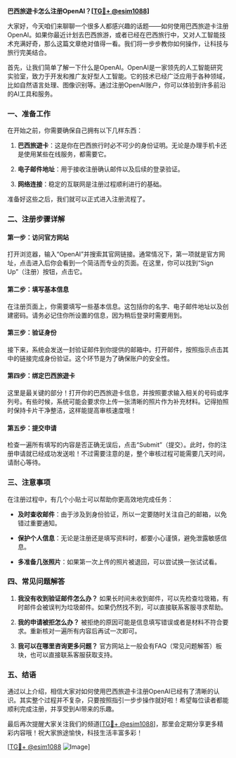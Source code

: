**巴西旅遊卡怎么注册OpenAI？[[TG💪+ @esim1088](https://t.me/s/esim1088)]**

大家好，今天咱们来聊聊一个很多人都感兴趣的话题——如何使用巴西旅遊卡注册OpenAI。如果你最近计划去巴西旅游，或者已经在巴西旅行中，又对人工智能技术充满好奇，那么这篇文章绝对值得一看。我们将一步步教你如何操作，让科技与旅行完美结合。

首先，让我们简单了解一下什么是OpenAI。OpenAI是一家领先的人工智能研究实验室，致力于开发和推广友好型人工智能。它的技术已经广泛应用于各种领域，比如自然语言处理、图像识别等。通过注册OpenAI账户，你可以体验到许多前沿的AI工具和服务。

### 一、准备工作

在开始之前，你需要确保自己拥有以下几样东西：

1. **巴西旅遊卡**：这是你在巴西旅行时必不可少的身份证明。无论是办理手机卡还是使用某些在线服务，都需要它。
   
2. **电子邮件地址**：用于接收注册确认邮件以及后续的登录验证。

3. **网络连接**：稳定的互联网是注册过程顺利进行的基础。

准备好这些之后，我们就可以正式进入注册流程了。

### 二、注册步骤详解

#### 第一步：访问官方网站

打开浏览器，输入“OpenAI”并搜索其官网链接。通常情况下，第一项就是官方网址，点击进入后你会看到一个简洁而专业的页面。在这里，你可以找到“Sign Up”（注册）按钮，点击它。

#### 第二步：填写基本信息

在注册页面上，你需要填写一些基本信息。这包括你的名字、电子邮件地址以及创建密码。请务必记住你所设置的信息，因为稍后登录时需要用到。

#### 第三步：验证身份

接下来，系统会发送一封验证邮件到你提供的邮箱中。打开邮件，按照指示点击其中的链接完成身份验证。这个环节是为了确保账户的安全性。

#### 第四步：绑定巴西旅遊卡

这里是最关键的部分！打开你的巴西旅遊卡信息，并按照要求输入相关的号码或序列号。有些时候，系统可能会要求你上传一张清晰的照片作为补充材料。记得拍照时保持卡片干净整洁，这样能提高审核速度哦！

#### 第五步：提交申请

检查一遍所有填写的内容是否正确无误后，点击“Submit”（提交）。此时，你的注册申请就已经成功发送啦！不过需要注意的是，整个审核过程可能需要几天时间，请耐心等待。

### 三、注意事项

在注册过程中，有几个小贴士可以帮助你更高效地完成任务：

- **及时查收邮件**：由于涉及到身份验证，所以一定要随时关注自己的邮箱，以免错过重要通知。
  
- **保护个人信息**：无论是注册还是填写资料时，都要小心谨慎，避免泄露敏感信息。

- **多准备几张照片**：如果第一次上传的照片被退回，可以尝试换一张试试看。

### 四、常见问题解答

1. **我没有收到验证邮件怎么办？**
   如果长时间未收到邮件，可以先检查垃圾箱，有时邮件会被误判为垃圾邮件。如果仍然找不到，可以直接联系客服寻求帮助。

2. **我的申请被拒怎么办？**
   被拒绝的原因可能是信息填写错误或者是材料不符合要求。重新核对一遍所有内容后再试一次即可。

3. **我可以在哪里咨询更多问题？**
   官方网站上一般会有FAQ（常见问题解答）板块，也可以直接联系客服获取支持。

### 五、结语

通过以上介绍，相信大家对如何使用巴西旅遊卡注册OpenAI已经有了清晰的认识。其实整个过程并不复杂，只要按照指引一步步操作就好啦！希望每位读者都能顺利完成注册，并享受到AI带来的乐趣。

最后再次提醒大家关注我们的频道[[TG💪+ @esim1088](https://t.me/s/esim1088)]，那里会定期分享更多精彩内容哦！祝大家旅途愉快，科技生活丰富多彩！

[[TG💪+ @esim1088](https://t.me/s/esim1088) ![Image](https://i.postimg.cc/4NQfJmqS/Snipaste-2025-05-13-00-14-12.png)]